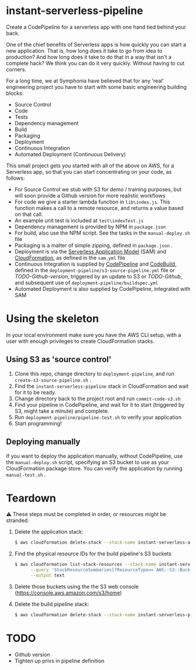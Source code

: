 # instant-serverless-pipeline
Create a CodePipeline for a serverless app with one hand tied behind your back.

One of the chief benefits of Serverless apps is how quickly you can start a new application. That is, how long does it take to go from idea to production? And how long does it take to do that in a way that isn't a complete hack? We think you can do it very quickly. Without having to cut corners.

For a long time, we at Symphonia have believed that for any 'real' engineering project you have to start with some basic engineering building blocks:

* Source Control
* Code
* Tests
* Dependency management
* Build
* Packaging
* Deployment
* Continuous Integration
* Automated Deployment (Continuous Delivery)

This small project gets you started with all of the above on AWS, for a Serverless app, so that you can start concentrating on your code, as follows:

* For Source Control we stub with S3 for demo / training purposes, but will soon provide a Github version for more realistic workflows
* For code we give a starter lambda function in `lib\index.js`. This function makes a call to a remote resource, and returns a value based on that call.
* An example unit test is included at `test\indexTest.js`
* Dependency management is provided by NPM in `package.json`
* For build, also use the NPM script. See the tasks in the `manual-deploy.sh` file
* Packaging is a matter of simple zipping, defined in `package.json` .
* Deployment is via the [Serverless Application Model](https://github.com/awslabs/serverless-application-model) (SAM) and [CloudFormation](https://aws.amazon.com/cloudformation/), as defined in the `sam.yml` file
* Continuous Integration is supplied by [CodePipeline](https://aws.amazon.com/codepipeline/) and [CodeBuild](https://aws.amazon.com/codebuild/), defined in the `deployment-pipeline/s3-source-pipeline.yml` file or *TODO-Github-version*, triggered by an update to S3 or *TODO-Github*, and subsequent use of `deployment-pipeline/buildspec.yml`
* Automated Deployment is also supplied by CodePipeline, integrated with SAM

# Using the skeleton

In your local environment make sure you have the AWS CLI setup, with a user with enough privileges to create CloudFormation stacks.

## Using S3 as 'source control'

1. Clone this repo, change directory to `deployment-pipeline`, and run `create-s3-source-pipeline.sh` .
2. Find the `instant-serverless-pipeline` stack in CloudFormation and wait for it to be ready.
3. Change directory back to the project root and run `commit-code-s3.sh`
4. Find your pipeline in CodePipeline, and wait for it to start (triggered by S3, might take a minute) and complete.
5. Run `deployment-pipeline/pipeline-test.sh` to verify your application
6. Start programming!

## Deploying manually

If you want to deploy the application manually, without CodePipeline, use the `manual-deploy.sh` script, specifying an S3 bucket to use as your CloudFormation package store. You can verify the application by running `manual-test.sh` .

# Teardown

:warning: These steps must be completed in order, or resources might be stranded.

1. Delete the application stack:
    ```bash
    $ aws cloudformation delete-stack --stack-name instant-serverless-app
    ```

1. Find the physical resource IDs for the build pipeline's S3 buckets
    ```bash
    $ aws cloudformation list-stack-resources --stack-name instant-serverless-pipeline \
          --query 'StackResourceSummaries[?ResourceType==`AWS::S3::Bucket`].PhysicalResourceId' \
          --output text
    ```

1. Delete those buckets using the the S3 web console (https://console.aws.amazon.com/s3/home)

1. Delete the build pipeline stack:
    ```bash
    $ aws cloudformation delete-stack --stack-name instant-serverless-pipeline
    ```
# TODO

* Github version
* Tighten up privs in pipeline definition



